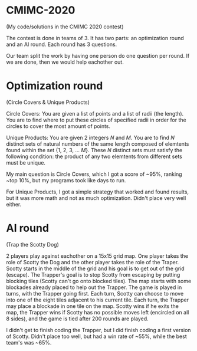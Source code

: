 # CMIMC-2020 
(My code/solutions in the CMIMC 2020 contest)

The contest is done in teams of 3. It has two parts: an optimization round and an AI round. Each round has 3 questions.

Our team split the work by having one person do one question per round. If we are done, then we would help eachother out.

# Optimization round
(Circle Covers & Unique Products)

Circle Covers: You are given a list of points and a list of radii (the length). You are to find where to put these circles of specified radii in order for the circles to cover the most amount of points.

Unique Products: You are given 2 integers *N* and *M*. You are to find *N* distinct sets of natural numbers of the same length composed of elemtents found within the set {1, 2, 3, ... *M*}. These *N* distinct sets must satisfy the following condition: the product of any two elemtents from different sets must be unique.

My main question is Circle Covers, which I got a score of ~95%, ranking ~top 10%, but my programs took like days to run.

For Unique Products, I got a simple strategy that worked and found results, but it was more math and not as much optimization. Didn't place very well either.

# AI round
(Trap the Scotty Dog)

2 players play against eachother on a 15x15 grid map. One player takes the role of Scotty the Dog and the other player takes the role of the Traper. Scotty starts in the middle of the grid and his goal is to get out of the grid (escape). The Trapper's goal is to stop Scotty from escaping by putting blocking tiles (Scotty can't go onto blocked tiles). The map starts with some blockades already placed to help out the Trapper. The game is played in turns, with the Trapper going first. Each turn, Scotty can choose to move into one of the eight tiles adjacent to his current tile. Each turn, the Trapper may place a blockade in one tile on the map. Scotty wins if he exits the map, the Trapper wins if Scotty has no possible moves left (encircled on all 8 sides), and the game is tied after 200 rounds are played.

I didn't get to finish coding the Trapper, but I did finish coding a first version of Scotty. Didn't place too well, but had a win rate of ~55%, while the best team's was ~65%.
